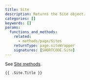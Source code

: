 ```yaml
---
title: Site
description: Returns the Site object.
categories: []
keywords: []
params:
  functions_and_methods:
    related:
      - methods/page/Sites
    returnType: page.siteWrapper
    signatures: [SHORTCODE.Site]
---
```


See [Site methods].

[Site methods]: /methods/site/

```go-html-template
{{ .Site.Title }}
```
